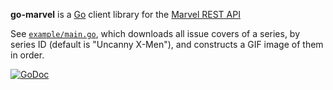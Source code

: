 **go-marvel** is a [Go](https://golang.org) client library for the [Marvel REST API](https://developer.marvel.com/)

See [`example/main.go`](https://github.com/ImJasonH/go-marvel/blob/master/example/main.go), which downloads all issue covers of a series, by series ID (default is "Uncanny X-Men"), and constructs a GIF image of them in order.

[![GoDoc](https://godoc.org/github.com/ImJasonH/go-marvel?status.png)](https://godoc.org/github.com/ImJasonH/go-marvel)
